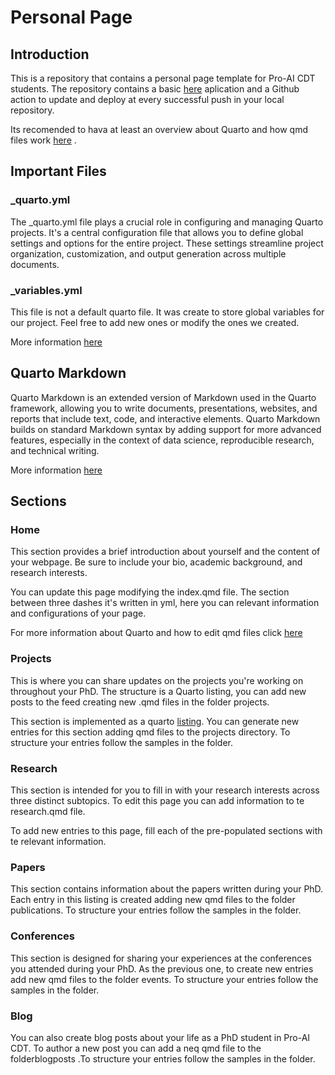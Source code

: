 # Personal Page

## Introduction
This is a repository that contains a personal page template for Pro-AI CDT students. The repository contains a basic
[here](https://quarto.org/) aplication and a Github action to update and deploy at every successful push in your local repository.

Its recomended to hava at least an overview about Quarto and how qmd files work [here](https://quarto.org/) .

## Important Files

### _quarto.yml

The _quarto.yml file plays a crucial role in configuring and managing Quarto projects. It's a central configuration file that allows you to define global settings and options for the entire project. These settings streamline project organization, customization, and output generation across multiple documents.

### _variables.yml

This file is not a default quarto file. It was create to store global variables for our project. Feel free to add new ones or modify the ones we created.

More information [here](https://quarto.org/docs/authoring/variables.html)

## Quarto Markdown 

Quarto Markdown is an extended version of Markdown used in the Quarto framework, allowing you to write documents, presentations, websites, and reports that include text, code, and interactive elements. Quarto Markdown builds on standard Markdown syntax by adding support for more advanced features, especially in the context of data science, reproducible research, and technical writing.

More information [here](https://quarto.org/docs/authoring/markdown-basics.html)

## Sections

### Home

This section provides a brief introduction about yourself and the content of your webpage. Be sure to include your bio, academic background, and research interests.

You can update this page modifying the index.qmd file. The section between three dashes it's written in yml, here you can relevant information and configurations of your page.  

For more information about Quarto and how to edit qmd files click [here](https://quarto.org/)

### Projects

This is where you can share updates on the projects you're working on throughout your PhD. The structure is a Quarto listing, you can add new posts to the feed creating new .qmd files in the folder projects. 

This section is implemented as a quarto [listing](https://quarto.org/docs/websites/website-listings.html). You can generate new entries for this section adding qmd files to the projects directory. To structure your entries follow the samples in the folder.

### Research

This section is intended for you to fill in with your research interests across three distinct subtopics. To edit this page you can add information to te research.qmd file.

To add new entries to this page, fill each of the pre-populated sections with te relevant information. 

### Papers

This section contains information about the papers written during your PhD. Each entry in this listing is created adding new qmd files to the folder publications. To structure your entries follow the samples in the folder.
### Conferences

This section is designed for sharing your experiences at the conferences you attended during your PhD. As the previous one, to create new entries add new qmd files to the folder events. To structure your entries follow the samples in the folder.

### Blog

You can also create blog posts about your life as a PhD student in Pro-AI CDT. To author a new post you can add a neq qmd file to the folderblogposts .To structure your entries follow the samples in the folder.